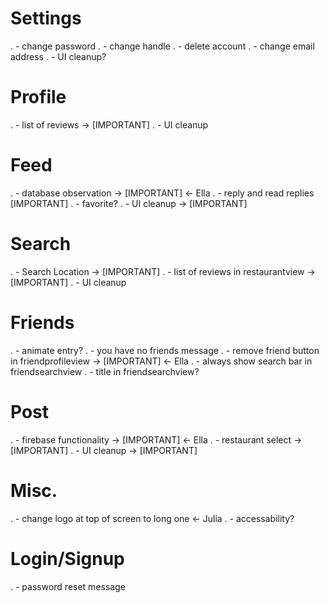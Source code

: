 #  Settings
.   - change password
.   - change handle
.   - delete account
.   - change email address
.   - UI cleanup?

#  Profile
.   - list of reviews -> [IMPORTANT]
.   - UI cleanup

#  Feed
.   - database observation -> [IMPORTANT] <- Ella
.   - reply and read replies [IMPORTANT]
.   - favorite?
.   - UI cleanup -> [IMPORTANT]

#  Search
.   - Search Location -> [IMPORTANT]
.   - list of reviews in restaurantview -> [IMPORTANT]
.   - UI cleanup

#  Friends
.   - animate entry?
.   - you have no friends message
.   - remove friend button in friendprofileview -> [IMPORTANT] <- Ella
.   - always show search bar in friendsearchview
.   - title in friendsearchview?
    
#  Post
.   - firebase functionality -> [IMPORTANT] <- Ella
.   - restaurant select -> [IMPORTANT]
.   - UI cleanup -> [IMPORTANT]

#  Misc.
.   - change logo at top of screen to long one <- Julia
.   - accessability?

#  Login/Signup
.   - password reset message

